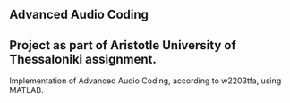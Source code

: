## Advanced Audio Coding
## Project as part of Aristotle University of Thessaloniki assignment.

Implementation of Advanced Audio Coding, according to w2203tfa, using MATLAB.
